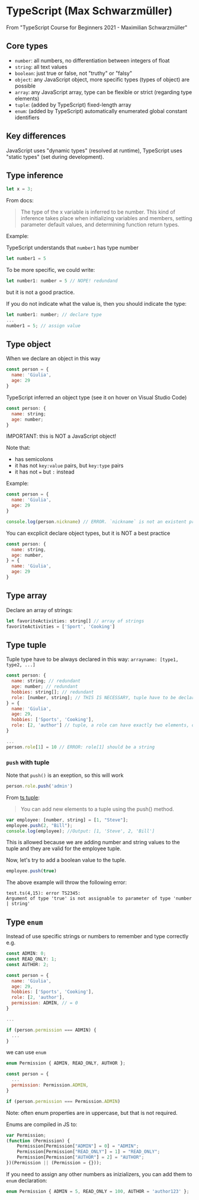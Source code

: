 # TypeScript (Max Schwarzmüller)

From "TypeScript Course for Beginners 2021 - Maximilian Schwarzmüller"

## Core types

- `number`: all numbers, no differentiation between integers of float
- `string`: all text values
- `boolean`: just true or false, not "truthy" or "falsy"
- `object`: any JavaScript object, more specific types (types of object) are possible
- `array`: any JavaScript array, type can be flexible or strict (regarding type elements)
- `tuple`: (added by TypeScript) fixed-length array
- `enum`: (added by TypeScript) automatically enumerated global constant identifiers

## Key differences

JavaScript uses "dynamic types" (resolved at runtime), TypeScript uses "static types" (set during development).

## Type inference

```js
let x = 3;
```

From docs:

> The type of the x variable is inferred to be number. This kind of inference takes place when initializing variables and members, setting parameter default values, and determining function return types.

Example:

TypeScript understands that `number1` has type number

```js
let number1 = 5
```

To be more specific, we could write:

```js
let number1: number = 5 // NOPE! redundand
```

but it is not a good practice.

If you do not indicate what the value is, then you should indicate the type:

```js
let number1: number; // declare type
...
number1 = 5; // assign value
```

## Type object

When we declare an object in this way

```js
const person = {
  name: 'Giulia',
  age: 29
}
```

TypeScript inferred an object type (see it on hover on Visual Studio Code)

```js
const person: {
  name: string;
  age: number;
}
```

IMPORTANT: this is NOT a JavaScript object!

Note that:
- has semicolons
- it has not `key:value` pairs, but `key:type` pairs
- it has not `=` but `:` instead

Example:

```js
const person = {
  name: 'Giulia',
  age: 29
}

console.log(person.nickname) // ERROR. `nickname` is not an existent property!
```

You can excplicit declare object types, but it is NOT a best practice

```js
const person: {
  name: string,
  age: number,
} = {
  name: 'Giulia',
  age: 29
}
```

## Type array

Declare an array of strings:

```js
let favoriteActivities: string[] // array of strings
favoriteActivities = ['Sport', 'Cooking']
```

## Type tuple

Tuple type have to be always declared in this way: `arrayname: [type1, type2, ...]`

```js
const person: {
  name: string; // redundant
  age: number; // redundant
  hobbies: string[]; // redundant
  role: [number, string]; // THIS IS NECESSARY, tuple have to be declared
} = {
  name: 'Giulia',
  age: 29,
  hobbies: ['Sports', 'Cooking'],
  role: [2, 'author'] // tuple, a role can have exactly two elements, one number e one string
}

...
person.role[1] = 10 // ERROR: role[1] should be a string
```

### `push` with tuple

Note that `push()` is an exeption, so this will work

```js
person.role.push('admin')
```

From [ts tuple](https://www.tutorialsteacher.com/typescript/typescript-tuple):
> You can add new elements to a tuple using the push() method.

```js
var employee: [number, string] = [1, "Steve"];
employee.push(2, "Bill");
console.log(employee); //Output: [1, 'Steve', 2, 'Bill']
```

This is allowed because we are adding number and string values to the tuple and they are valid for the employee tuple.

Now, let's try to add a boolean value to the tuple.

```js
employee.push(true)
```

The above example will throw the following error:

```shell
test.ts(4,15): error TS2345:
Argument of type 'true' is not assignable to parameter of type 'number | string'
```

## Type `enum`

Instead of use specific strings or numbers to remember and type correctly e.g.

```js
const ADMIN: 0;
const READ_ONLY: 1;
const AUTHOR: 2;

const person = {
  name: 'Giulia',
  age: 29,
  hobbies: ['Sports', 'Cooking'],
  role: [2, 'author'],
  permission: ADMIN, // = 0
}

...

if (person.permission === ADMIN) {
  ...
}
```

we can use `enum`

```js
enum Permission { ADMIN, READ_ONLY, AUTHOR };

const person = {
  ...
  permission: Permission.ADMIN,
}

if (person.permission === Permission.ADMIN)
```

Note: often enum properties are in uppercase, but that is not required.

Enums are compiled in JS to:

```js
var Permission;
(function (Permission) {
    Permission[Permission["ADMIN"] = 0] = "ADMIN";
    Permission[Permission["READ_ONLY"] = 1] = "READ_ONLY";
    Permission[Permission["AUTHOR"] = 2] = "AUTHOR";
})(Permission || (Permission = {}));
```

If you need to assign any other numbers as inizializers, you can add them to `enum` declaration:

```js
enum Permission { ADMIN = 5, READ_ONLY = 100, AUTHOR = 'author123' };
```